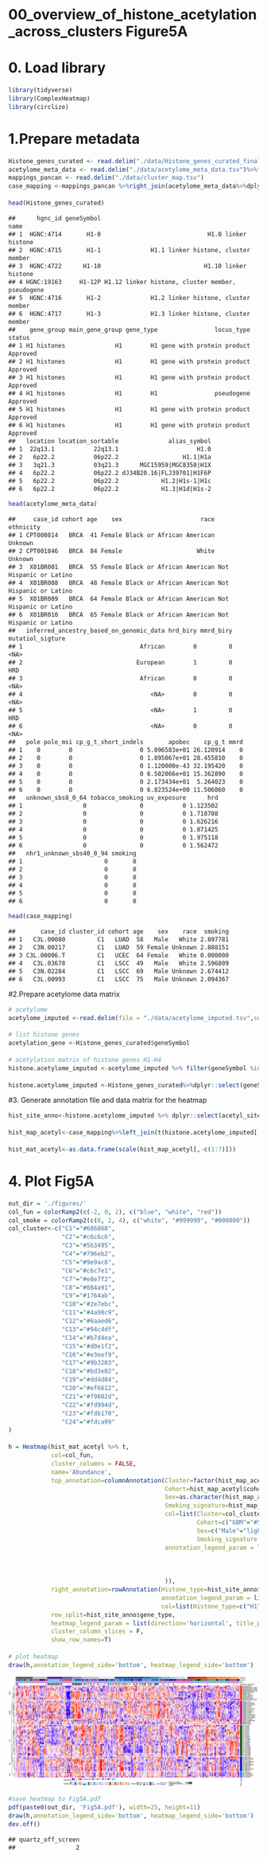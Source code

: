 00_overview_of_histone_acetylation_across_clusters Figure5A
================

# 0. Load library

``` r
library(tidyverse)
library(ComplexHeatmap)
library(circlize)
```

# 1.Prepare metadata

``` r
Histone_genes_curated <- read.delim("./data/Histone_genes_curated_final.tsv")%>% filter(grepl('H1|H2A|H2B|H3|H4', gene_type))
acetylome_meta_data <- read.delim("./data/acetylome_meta_data.tsv")%>%filter(grepl('BRCA|LSCC|MEDUL|GBM|LUAD|UCEC|MB', cohort))
mappings_pancan <- read.delim("./data/cluster_map.tsv")
case_mapping <-mappings_pancan %>%right_join(acetylome_meta_data%>%dplyr::select(case_id,cohort,age,sex,race,smoking),by="case_id")%>%filter(!is.na(cluster_id))

head(Histone_genes_curated)
```

    ##      hgnc_id geneSymbol                                             name
    ## 1  HGNC:4714       H1-0                              H1.0 linker histone
    ## 2  HGNC:4715       H1-1              H1.1 linker histone, cluster member
    ## 3  HGNC:4722      H1-10                             H1.10 linker histone
    ## 4 HGNC:19163     H1-12P H1.12 linker histone, cluster member, pseudogene
    ## 5  HGNC:4716       H1-2              H1.2 linker histone, cluster member
    ## 6  HGNC:4717       H1-3              H1.3 linker histone, cluster member
    ##    gene_group main_gene_group gene_type                locus_type   status
    ## 1 H1 histones              H1        H1 gene with protein product Approved
    ## 2 H1 histones              H1        H1 gene with protein product Approved
    ## 3 H1 histones              H1        H1 gene with protein product Approved
    ## 4 H1 histones              H1        H1                pseudogene Approved
    ## 5 H1 histones              H1        H1 gene with protein product Approved
    ## 6 H1 histones              H1        H1 gene with protein product Approved
    ##   location location_sortable              alias_symbol
    ## 1  22q13.1           22q13.1                      H1.0
    ## 2   6p22.2           06p22.2                  H1.1|H1a
    ## 3   3q21.3           03q21.3      MGC15959|MGC8350|H1X
    ## 4   6p22.2           06p22.2 dJ34B20.16|FLJ39701|H1F6P
    ## 5   6p22.2           06p22.2            H1.2|H1s-1|H1c
    ## 6   6p22.2           06p22.2            H1.3|H1d|H1s-2

``` r
head(acetylome_meta_data)
```

    ##     case_id cohort age    sex                      race              ethnicity
    ## 1 CPT000814   BRCA  41 Female Black or African American                Unknown
    ## 2 CPT001846   BRCA  84 Female                     White                Unknown
    ## 3  X01BR001   BRCA  55 Female Black or African American Not Hispanic or Latino
    ## 4  X01BR008   BRCA  48 Female Black or African American Not Hispanic or Latino
    ## 5  X01BR009   BRCA  64 Female Black or African American Not Hispanic or Latino
    ## 6  X01BR010   BRCA  65 Female Black or African American Not Hispanic or Latino
    ##   inferred_ancestry_based_on_genomic_data hrd_biry mmrd_biry mutatiol_sigture
    ## 1                                 African        0         0             <NA>
    ## 2                                European        1         0              HRD
    ## 3                                 African        0         0             <NA>
    ## 4                                    <NA>        0         0             <NA>
    ## 5                                    <NA>        1         0              HRD
    ## 6                                    <NA>        0         0             <NA>
    ##   pole pole_msi cp_g_t_short_indels       apobec    cp_g_t mmrd
    ## 1    0        0                   0 5.096583e+01 26.120914    0
    ## 2    0        0                   0 1.895067e+01 28.455810    0
    ## 3    0        0                   0 1.120000e-43 32.195420    0
    ## 4    0        0                   0 6.502066e+01 15.362890    0
    ## 5    0        0                   0 2.173434e+01  5.264023    0
    ## 6    0        0                   0 6.823524e+00 11.506860    0
    ##   unknown_sbs8_0_64 tobacco_smoking uv_exposure      hrd
    ## 1                 0               0           0 1.123502
    ## 2                 0               0           0 1.718708
    ## 3                 0               0           0 1.626216
    ## 4                 0               0           0 1.071425
    ## 5                 0               0           0 1.975118
    ## 6                 0               0           0 1.562472
    ##   nhr1_unknown_sbs40_0_94 smoking
    ## 1                       0       0
    ## 2                       0       0
    ## 3                       0       0
    ## 4                       0       0
    ## 5                       0       0
    ## 6                       0       0

``` r
head(case_mapping)
```

    ##       case_id cluster_id cohort age    sex    race  smoking
    ## 1   C3L.00080         C1   LUAD  58   Male   White 2.897781
    ## 2   C3N.00217         C1   LUAD  59 Female Unknown 2.888151
    ## 3 C3L.00006.T         C1   UCEC  64 Female   White 0.000000
    ## 4   C3L.03678         C1   LSCC  49   Male   White 2.596809
    ## 5   C3N.02284         C1   LSCC  69   Male Unknown 2.674412
    ## 6   C3L.00993         C1   LSCC  75   Male Unknown 2.094367

\#2.Prepare acetylome data matrix

``` r
# acetylome
acetylome_imputed <-read.delim(file = "./data/acetylome_imputed.tsv",sep="\t")

# list histone genes
acetylation_gene <-Histone_genes_curated$geneSymbol

# acetylation matrix of histone genes H1-H4
histone.acetylome_imputed <-acetylome_imputed %>% filter(geneSymbol %in% acetylation_gene)

histone.acetylome_imputed <-Histone_genes_curated%>%dplyr::select(geneSymbol,gene_type)%>%right_join(histone.acetylome_imputed,by="geneSymbol")
```

\#3. Generate annotation file and data matrix for the heatmap

``` r
hist_site_anno<-histone.acetylome_imputed %>% dplyr::select(acetyl_sites,gene_type)

hist_map_acetyl<-case_mapping%>%left_join(t(histone.acetylome_imputed[,-c(1,2,4,5,6)]%>%column_to_rownames(var ="acetyl_sites"))%>%as.data.frame%>%rownames_to_column(var = "case_id"),by="case_id")

hist_mat_acetyl<-as.data.frame(scale(hist_map_acetyl[,-c(1:7)]))
```

# 4. Plot Fig5A

``` r
out_dir = './figures/'
col_fun = colorRamp2(c(-2, 0, 2), c("blue", "white", "red"))
col_smoke = colorRamp2(c(0, 2, 4), c("white", "#999999", "#000000"))
col_cluster<-c("C1"="#686868",
               "C2"="#c6c6c6",
               "C3"="#5b3495",
               "C4"="#796eb2",
               "C5"="#9e9ac8",
               "C6"="#c6c7e1",
               "C7"="#e8e7f2",
               "C8"="#084a91",
               "C9"="#1764ab",
               "C10"="#2e7ebc",
               "C11"="#4a98c9",
               "C12"="#6aaed6",
               "C13"="#94c4df",
               "C14"="#b7d4ea",
               "C15"="#d0e1f2",
               "C16"="#e3eef9",
               "C17"="#9b3203",
               "C18"="#bd3e02",
               "C19"="#dd4d04",
               "C20"="#ef6612",
               "C21"="#f9802d",
               "C22"="#fd994d",
               "C23"="#fdb170",
               "C24"="#fdca99"
)

h = Heatmap(hist_mat_acetyl %>% t,
            col=col_fun,
            cluster_columns = FALSE,
            name='Abundance',
            top_annotation=columnAnnotation(Cluster=factor(hist_map_acetyl$cluster_id,levels = c("C1","C2","C3","C4","C5","C6","C7","C8","C9","C10","C11","C12","C13","C14","C15","C16","C17","C18","C19","C20","C21","C22","C23","C24")),
                                            Cohort=hist_map_acetyl$cohort,
                                            Sex=as.character(hist_map_acetyl$sex),
                                            Smoking_signature=hist_map_acetyl$smoking,
                                            col=list(Cluster=col_cluster,
                                                     Cohort=c("GBM"="#52b788", "MB"="#193e2e", "LSCC"="#91bdff", "LUAD"="#1a759f", "UCEC"="#5a189a", "BRCA"="#cd6090"),Cluster=col_cluster,
                                                     Sex=c("Male"="lightskyblue", "Female"="plum"),
                                                     Smoking_signature = col_smoke),
                                            annotation_legend_param = list(Cohort = list(nrow = 2, title = "Cohort", title_position = "leftcenter"),
                                                                           Cluster = list(nrow = 2, title = "Clusters", title_position = "leftcenter"),
                                                                           Sex = list(nrow = 2, title = "Sex", title_position = "leftcenter"),
                                                                           Smoking_signature= list(title = "Tobacco smoking \n mutational signature \n (log10)", title_position = "leftcenter",direction = "horizontal")
                                            )),
            right_annotation=rowAnnotation(Histone_type=hist_site_anno$gene_type,  
                                           annotation_legend_param = list(Histone_type = list(nrow = 1, title = "Histone type", title_position = "lefttop")),
                                           col=list(Histone_type=c("H1"="darkgreen", "H2A"="orangered", "H2B"="mediumvioletred", "H3"="mediumblue", "H4"="dodgerblue"))),
            row_split=hist_site_anno$gene_type, 
            heatmap_legend_param = list(direction='horizontal', title_position='leftcenter'),
            cluster_column_slices = F,
            show_row_names=T)

# plot heatmap
draw(h,annotation_legend_side='bottom', heatmap_legend_side='bottom')
```

![](00_overview_of_histone_acetylation_files/figure-gfm/unnamed-chunk-5-1.png)<!-- -->

``` r
#save heatmap to Fig5A.pdf
pdf(paste0(out_dir, 'Fig5A.pdf'), width=25, height=11)
draw(h,annotation_legend_side='bottom', heatmap_legend_side='bottom')
dev.off()
```

    ## quartz_off_screen 
    ##                 2
